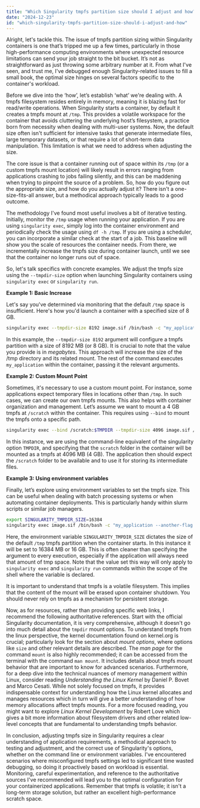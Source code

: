 ```yaml
---
title: "Which Singularity tmpfs partition size should I adjust and how?"
date: "2024-12-23"
id: "which-singularity-tmpfs-partition-size-should-i-adjust-and-how"
---
```


Alright, let's tackle this. The issue of tmpfs partition sizing within Singularity containers is one that’s tripped me up a few times, particularly in those high-performance computing environments where unexpected resource limitations can send your job straight to the bit bucket. It’s not as straightforward as just throwing some arbitrary number at it. From what I've seen, and trust me, I've debugged enough Singularity-related issues to fill a small book, the optimal size hinges on several factors specific to the container's workload.

Before we dive into the ‘how’, let’s establish ‘what’ we're dealing with. A tmpfs filesystem resides entirely in memory, meaning it is blazing fast for read/write operations. When Singularity starts a container, by default it creates a tmpfs mount at `/tmp`. This provides a volatile workspace for the container that avoids cluttering the underlying host’s filesystem, a practice born from necessity when dealing with multi-user systems. Now, the default size often isn't sufficient for intensive tasks that generate intermediate files, large temporary datasets, or that require a lot of short-term data manipulation. This limitation is what we need to address when adjusting the size.

The core issue is that a container running out of space within its `/tmp` (or a custom tmpfs mount location) will likely result in errors ranging from applications crashing to jobs failing silently, and this can be maddening when trying to pinpoint the source of a problem. So, how do you figure out the appropriate size, and how do you actually adjust it? There isn't a one-size-fits-all answer, but a methodical approach typically leads to a good outcome.

The methodology I've found most useful involves a bit of iterative testing. Initially, monitor the `/tmp` usage when running your application. If you are using `singularity exec`, simply log into the container environment and periodically check the usage using `df -h /tmp`. If you are using a scheduler, you can incorporate a similar check at the start of a job. This baseline will show you the scale of resources the container needs. From there, we incrementally increase the tmpfs size during container launch, until we see that the container no longer runs out of space.

So, let's talk specifics with concrete examples. We adjust the tmpfs size using the `--tmpdir-size` option when launching Singularity containers using `singularity exec` or `singularity run`.

**Example 1: Basic Increase**

Let's say you've determined via monitoring that the default `/tmp` space is insufficient. Here's how you'd launch a container with a specified size of 8 GB.

```bash
singularity exec --tmpdir-size 8192 image.sif /bin/bash -c "my_application --some-flag --input my_large_data"
```

In this example, the `--tmpdir-size 8192` argument will configure a tmpfs partition with a size of 8192 MB (or 8 GB). It is crucial to note that the value you provide is in *megabytes*. This approach will increase the size of the /tmp directory and its related mount. The rest of the command executes `my_application` within the container, passing it the relevant arguments.

**Example 2: Custom Mount Point**

Sometimes, it's necessary to use a custom mount point. For instance, some applications expect temporary files in locations other than `/tmp`. In such cases, we can create our own tmpfs mounts. This also helps with container organization and management. Let’s assume we want to mount a 4 GB tmpfs at `/scratch` within the container. This requires using `--bind` to mount the tmpfs onto a specific path.

```bash
singularity exec --bind /scratch:$TMPDIR --tmpdir-size 4096 image.sif /bin/bash -c "my_application --some-flag --scratch-dir /scratch --input my_data"
```

In this instance, we are using the command-line equivalent of the singularity option `TMPDIR`, and specifying that the `scratch` folder in the container will be mounted as a tmpfs at 4096 MB (4 GB). The application then should expect the `/scratch` folder to be available and to use it for storing its intermediate files.

**Example 3: Using environment variables**

Finally, let’s explore using environment variables to set the tmpfs size. This can be useful when dealing with batch processing systems or when automating container deployments. This is particularly handy within slurm scripts or similar job managers.

```bash
export SINGULARITY_TMPDIR_SIZE=16384
singularity exec image.sif /bin/bash -c "my_application --another-flag --data input_file"
```

Here, the environment variable `SINGULARITY_TMPDIR_SIZE` dictates the size of the default `/tmp` tmpfs partition when the container starts. In this instance it will be set to 16384 MB or 16 GB. This is often cleaner than specifying the argument to every execution, especially if the application will always need that amount of tmp space. Note that the value set this way will only apply to `singularity exec` and `singularity run` commands within the scope of the shell where the variable is declared.

It is important to understand that tmpfs is a volatile filesystem. This implies that the content of the mount will be erased upon container shutdown. You should never rely on tmpfs as a mechanism for persistent storage.

Now, as for resources, rather than providing specific web links, I recommend the following authoritative references. Start with the official Singularity documentation, it is very comprehensive, although it doesn't go into much detail about the `tmpdir` mount options. To understand tmpfs from the linux perspective, the kernel documentation found on kernel.org is crucial; particularly look for the section about *mount options*, where options like `size` and other relevant details are described. The *man page* for the command `mount` is also highly recommended; it can be accessed from the terminal with the command `man mount`. It includes details about tmpfs mount behavior that are important to know for advanced scenarios. Furthermore, for a deep dive into the technical nuances of memory management within Linux, consider reading *Understanding the Linux Kernel* by Daniel P. Bovet and Marco Cesati. While not solely focused on tmpfs, it provides indispensable context for understanding how the Linux kernel allocates and manages resources which in turn will give a better understanding of how memory allocations affect tmpfs mounts. For a more focused reading, you might want to explore *Linux Kernel Development* by Robert Love which gives a bit more information about filesystem drivers and other related low-level concepts that are fundamental to understanding tmpfs behavior.

In conclusion, adjusting tmpfs size in Singularity requires a clear understanding of application requirements, a methodical approach to testing and adjustment, and the correct use of Singularity's options, whether on the command line or environment variables. I've encountered scenarios where misconfigured tmpfs settings led to significant time wasted debugging, so doing it proactively based on workload is essential. Monitoring, careful experimentation, and reference to the authoritative sources I've recommended will lead you to the optimal configuration for your containerized applications. Remember that tmpfs is volatile; it isn't a long-term storage solution, but rather an excellent high-performance scratch space.
